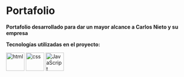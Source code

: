 # Portafolio

**Portafolio desarrollado para dar un mayor alcance a Carlos Nieto y su empresa**

**Tecnologías utilizadas en el proyecto:**  

<img src="https://img.icons8.com/color/344/html-5--v1.png" alt="html" width="50"/>
<img src="https://img.icons8.com/color/344/css3.png" alt="css" width="50"/>
<img src="https://img.icons8.com/color/344/javascript--v1.png" alt="JavaScript" width="50"/>

